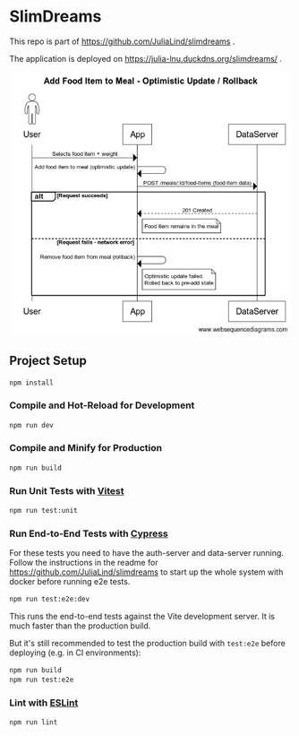 # SlimDreams

This repo is part of https://github.com/JuliaLind/slimdreams .

The application is deployed on https://julia-lnu.duckdns.org/slimdreams/ .

![Sequence diagram](.readme/add-food-item_sequence-diagram.png)


## Project Setup

```sh
npm install
```

### Compile and Hot-Reload for Development

```sh
npm run dev
```

### Compile and Minify for Production

```sh
npm run build
```

### Run Unit Tests with [Vitest](https://vitest.dev/)

```sh
npm run test:unit
```

### Run End-to-End Tests with [Cypress](https://www.cypress.io/)

For these tests you need to have the auth-server and data-server running. Follow the instructions in the readme for https://github.com/JuliaLind/slimdreams to start up the whole system with docker before running e2e tests.

```sh
npm run test:e2e:dev
```

This runs the end-to-end tests against the Vite development server.
It is much faster than the production build.

But it's still recommended to test the production build with `test:e2e` before deploying (e.g. in CI environments):

```sh
npm run build
npm run test:e2e
```

### Lint with [ESLint](https://eslint.org/)

```sh
npm run lint
```
